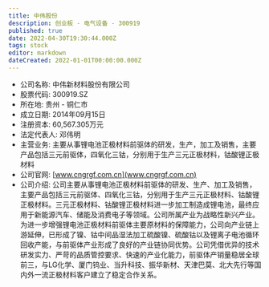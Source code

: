 ```yaml
---
title: 中伟股份
description: 创业板 - 电气设备 - 300919
published: true
date: 2022-04-30T19:30:44.000Z
tags: stock
editor: markdown
dateCreated: 2022-01-01T00:00:00.000Z
---
```


- 公司名称: 中伟新材料股份有限公司
- 股票代码: 300919.SZ
- 所在地: 贵州 - 铜仁市
- 成立日期: 2014年09月15日
- 注册资本: 60,567.305万元
- 法定代表人: 邓伟明
- 主营业务: 主要从事锂电池正极材料前驱体的研发，生产，加工及销售，主要产品包括三元前驱体，四氧化三钴，分别用于生产三元正极材料，钴酸锂正极材料
- 公司官网: [www.cngrgf.com.cn](www.cngrgf.com.cn)
- 公司介绍: 公司主要从事锂电池正极材料前驱体的研发、生产、加工及销售，主要产品包括三元前驱体、四氧化三钴，分别用于生产三元正极材料、钴酸锂正极材料。三元正极材料、钴酸锂正极材料进一步加工制造成锂电池，最终应用于新能源汽车、储能及消费电子等领域。公司所属产业为战略性新兴产业。为进一步增强锂电池正极材料前驱体主要原材料的保障能力，公司向产业链上游延伸，已形成了镍、钴中间品湿法加工硫酸镍、硫酸钴以及锂离子电池循环回收产能，与前驱体产业形成了良好的产业链协同优势。公司凭借优异的技术研发实力、严苛的品质管控要求、快速的产业化能力，前驱体产销量稳居全球前三，与LG化学、厦门钨业、当升科技、振华新材、天津巴莫、北大先行等国内外一流正极材料客户建立了稳定合作关系。



